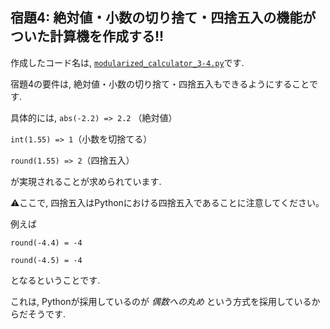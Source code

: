 ## 宿題4: 絶対値・小数の切り捨て・四捨五入の機能がついた計算機を作成する!!

作成したコード名は, [`modularized_calculator_3-4.py`](modularized_calculator_3-4.py)です.

宿題4の要件は, 絶対値・小数の切り捨て・四捨五入もできるようにすることです.

具体的には, 
`abs(-2.2) => 2.2` （絶対値）

`int(1.55) => 1`（小数を切捨てる）

`round(1.55) => 2`（四捨五入）

が実現されることが求められています. 

⚠️ここで, 四捨五入はPythonにおける四捨五入であることに注意してください。

例えば

`round(-4.4) = -4`

`round(-4.5) = -4`

となるということです.

これは, Pythonが採用しているのが *偶数への丸め* という方式を採用しているからだそうです.

